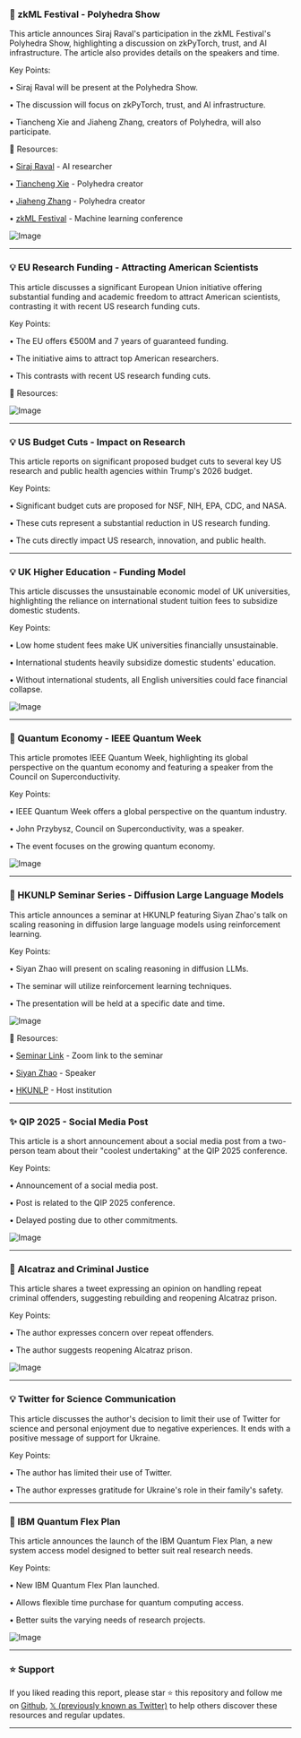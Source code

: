 ### 🤖 zkML Festival - Polyhedra Show

This article announces Siraj Raval's participation in the zkML Festival's Polyhedra Show, highlighting a discussion on zkPyTorch, trust, and AI infrastructure.  The article also provides details on the speakers and time.

Key Points:

• Siraj Raval will be present at the Polyhedra Show.

• The discussion will focus on zkPyTorch, trust, and AI infrastructure.


• Tiancheng Xie and Jiaheng Zhang, creators of Polyhedra, will also participate.


🔗 Resources:

• [Siraj Raval](https://x.com/sirajraval) - AI researcher

• [Tiancheng Xie](https://x.com/Tiancheng_Xie) - Polyhedra creator

• [Jiaheng Zhang](https://x.com/jiahengzhang96) - Polyhedra creator

• [zkML Festival](https://x.com/hashtag/zkMLFestival?src=hashtag_click) -  Machine learning conference

![Image](https://pbs.twimg.com/media/GqMdn0oasAA8kPW?format=jpg&name=small)

---
### 💡  EU Research Funding - Attracting American Scientists

This article discusses a significant European Union initiative offering substantial funding and academic freedom to attract American scientists, contrasting it with recent US research funding cuts.

Key Points:

• The EU offers €500M and 7 years of guaranteed funding.

•  The initiative aims to attract top American researchers.

• This contrasts with recent US research funding cuts.


🔗 Resources:

![Image](https://pbs.twimg.com/media/GqRi7WtbAAIhTDI?format=jpg&name=small)

---
### 💡 US Budget Cuts - Impact on Research

This article reports on significant proposed budget cuts to several key US research and public health agencies within Trump's 2026 budget.

Key Points:

• Significant budget cuts are proposed for NSF, NIH, EPA, CDC, and NASA.

• These cuts represent a substantial reduction in US research funding.

• The cuts directly impact US research, innovation, and public health.


---
### 💡 UK Higher Education - Funding Model

This article discusses the unsustainable economic model of UK universities, highlighting the reliance on international student tuition fees to subsidize domestic students.

Key Points:

• Low home student fees make UK universities financially unsustainable.

• International students heavily subsidize domestic students' education.

•  Without international students, all English universities could face financial collapse.

![Image](https://pbs.twimg.com/media/GpxpdeNXUAAsy2r?format=jpg&name=small)

---
### 🚀 Quantum Economy - IEEE Quantum Week

This article promotes IEEE Quantum Week, highlighting its global perspective on the quantum economy and featuring a speaker from the Council on Superconductivity.

Key Points:

• IEEE Quantum Week offers a global perspective on the quantum industry.

• John Przybysz, Council on Superconductivity, was a speaker.

•  The event focuses on the growing quantum economy.


![Image](https://pbs.twimg.com/ext_tw_video_thumb/1919821215180398592/pu/img/94lj4K2pdGlEDB0K.jpg)

---
### 🤖 HKUNLP Seminar Series - Diffusion Large Language Models

This article announces a seminar at HKUNLP featuring Siyan Zhao's talk on scaling reasoning in diffusion large language models using reinforcement learning.

Key Points:

• Siyan Zhao will present on scaling reasoning in diffusion LLMs.

• The seminar will utilize reinforcement learning techniques.

• The presentation will be held at a specific date and time.

![Image](https://pbs.twimg.com/media/GqQx7-nbAAU6jmi?format=jpg&name=small)

🔗 Resources:

• [Seminar Link](https://hku.zoom.us/j/97925412724?pwd=i2JjaAIpiJzwX7pAFuEoom2x0wLUnE.1) - Zoom link to the seminar

• [Siyan Zhao](https://x.com/siyan_zhao) - Speaker

• [HKUNLP](https://x.com/hkunlp2020) - Host institution


---
### ✨ QIP 2025 - Social Media Post

This article is a short announcement about a social media post from a two-person team about their "coolest undertaking" at the QIP 2025 conference.

Key Points:

• Announcement of a social media post.


• Post is related to the QIP 2025 conference.

• Delayed posting due to other commitments.


![Image](https://pbs.twimg.com/amplify_video_thumb/1919596694175399936/img/7CwmLKyHzbuLu-_m.jpg)

---
### 🤖  Alcatraz and Criminal Justice

This article shares a tweet expressing an opinion on handling repeat criminal offenders, suggesting rebuilding and reopening Alcatraz prison.

Key Points:

•  The author expresses concern over repeat offenders.

•  The author suggests reopening Alcatraz prison.



![Image](https://pbs.twimg.com/media/GqMQdw5XIAAHyJq?format=jpg&name=small)

---
### 💡  Twitter for Science Communication

This article discusses the author's decision to limit their use of Twitter for science and personal enjoyment due to negative experiences.  It ends with a positive message of support for Ukraine.


Key Points:

• The author has limited their use of Twitter.

• The author expresses gratitude for Ukraine's role in their family's safety.


---
### 🚀 IBM Quantum Flex Plan

This article announces the launch of the IBM Quantum Flex Plan, a new system access model designed to better suit real research needs.

Key Points:

• New IBM Quantum Flex Plan launched.

• Allows flexible time purchase for quantum computing access.

•  Better suits the varying needs of research projects.

![Image](https://pbs.twimg.com/media/GqL4L1pWIAAQBwD?format=jpg&name=small)


---

### ⭐️ Support

If you liked reading this report, please star ⭐️ this repository and follow me on [Github](https://github.com/Drix10), [𝕏 (previously known as Twitter)](https://x.com/DRIX_10_) to help others discover these resources and regular updates.

---